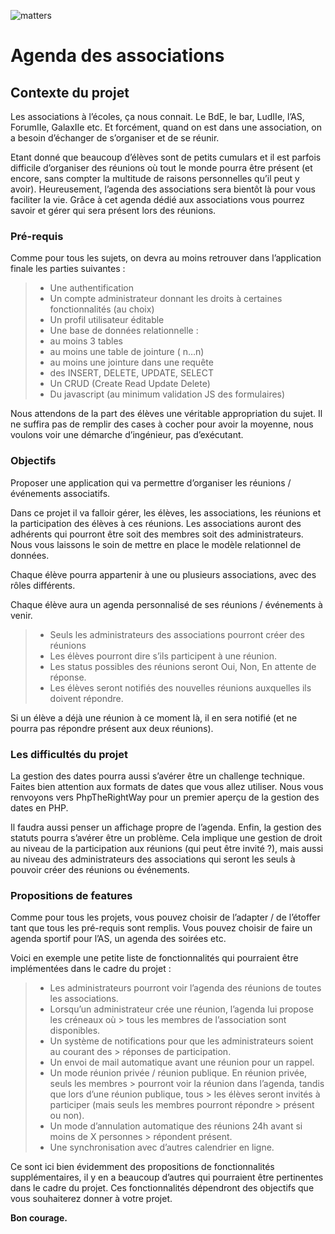 ![matters](https://cdn-images-1.medium.com/max/2000/1*Pl-fB1X01RfcEbPP-FVlew.jpeg)

Agenda des associations
=====

Contexte du projet
-----

Les associations à l’écoles, ça nous connait. Le BdE, le bar, LudIIe, l’AS, ForumIIe, GalaxIIe etc. Et forcément, quand on est dans une association, on a besoin d’échanger de s’organiser et de se réunir.

Etant donné que beaucoup d’élèves sont de petits cumulars et il est parfois difficile d’organiser des réunions où tout le monde pourra être présent (et encore, sans compter la multitude de raisons personnelles qu’il peut y avoir).
Heureusement, l’agenda des associations sera bientôt là pour vous faciliter la vie. Grâce à cet agenda dédié aux associations vous pourrez savoir et gérer qui sera présent lors des réunions.

### Pré-requis
Comme pour tous les sujets, on devra au moins retrouver dans l’application finale les parties suivantes :

> * Une authentification
> * Un compte administrateur donnant les droits à certaines fonctionnalités (au choix)
> * Un profil utilisateur éditable
> * Une base de données relationnelle :
> * au moins 3 tables
> * au moins une table de jointure ( n…n)
> * au moins une jointure dans une requête
> * des INSERT, DELETE, UPDATE, SELECT
> * Un CRUD (Create Read Update Delete)
> * Du javascript (au minimum validation JS des formulaires)

Nous attendons de la part des élèves une véritable appropriation du sujet. Il ne suffira pas de remplir des cases à cocher pour avoir la moyenne, nous voulons voir une démarche d’ingénieur, pas d’exécutant.

### Objectifs

Proposer une application qui va permettre d’organiser les réunions / événements associatifs.

Dans ce projet il va falloir gérer, les élèves, les associations, les réunions et la participation des élèves à ces réunions.
Les associations auront des adhérents qui pourront être soit des membres soit des administrateurs. Nous vous laissons le soin de mettre en place le modèle relationnel de données.

Chaque élève pourra appartenir à une ou plusieurs associations, avec des rôles différents.

Chaque élève aura un agenda personnalisé de ses réunions / événements à venir.

> * Seuls les administrateurs des associations pourront créer des réunions
> * Les élèves pourront dire s’ils participent à une réunion.
> * Les status possibles des réunions seront Oui, Non, En attente de réponse.
> * Les élèves seront notifiés des nouvelles réunions auxquelles ils doivent répondre.

Si un élève a déjà une réunion à ce moment là, il en sera notifié (et ne pourra pas répondre présent aux deux réunions).

### Les difficultés du projet

La gestion des dates pourra aussi s’avérer être un challenge technique. Faites bien attention aux formats de dates que vous allez utiliser. Nous vous renvoyons vers PhpTheRightWay pour un premier aperçu de la gestion des dates en PHP.

Il faudra aussi penser un affichage propre de l’agenda.
Enfin, la gestion des statuts pourra s’avérer être un problème. Cela implique une gestion de droit au niveau de la participation aux réunions (qui peut être invité ?), mais aussi au niveau des administrateurs des associations qui seront les seuls à pouvoir créer des réunions ou événements.

### Propositions de features

Comme pour tous les projets, vous pouvez choisir de l’adapter / de l’étoffer tant que tous les pré-requis sont remplis. Vous pouvez choisir de faire un agenda sportif pour l’AS, un agenda des soirées etc.

Voici en exemple une petite liste de fonctionnalités qui pourraient être implémentées dans le cadre du projet :

> * Les administrateurs pourront voir l’agenda des réunions de toutes les associations.
> * Lorsqu’un administrateur crée une réunion, l’agenda lui propose les créneaux où > tous les membres de l’association sont disponibles.
> * Un système de notifications pour que les administrateurs soient au courant des > réponses de participation.
> * Un envoi de mail automatique avant une réunion pour un rappel.
> * Un mode réunion privée / réunion publique. En réunion privée, seuls les membres > pourront voir la réunion dans l’agenda, tandis que lors d’une réunion publique, tous > les élèves seront invités à participer (mais seuls les membres pourront répondre > présent ou non).
> * Un mode d’annulation automatique des réunions 24h avant si moins de X personnes > répondent présent.
> * Une synchronisation avec d’autres calendrier en ligne.

Ce sont ici bien évidemment des propositions de fonctionnalités supplémentaires, il y en a beaucoup d’autres qui pourraient être pertinentes dans le cadre du projet. Ces fonctionnalités dépendront des objectifs que vous souhaiterez donner à votre projet.

**Bon courage.**